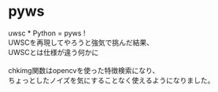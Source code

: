 # pyws
uwsc * Python = pyws !<br>
UWSCを再現してやろうと強気で挑んだ結果、<br>
UWSCとは仕様が違う何かに<br>
<br>
chkimg関数はopencvを使った特徴検索になり、<br>
ちょっとしたノイズを気にすることなく使えるようになりました。<br>
